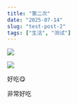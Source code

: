```yaml
---
title: "第二次"
date: "2025-07-14"
slug: "test-post-2"
tags: ["生活", "测试"]
---
```

![](https://prod-files-secure.s3.us-west-2.amazonaws.com/112d0858-5090-4d34-a606-b75eb8d65fd2/112c6e9b-125a-4f71-a602-843170407767/1000201066.png?X-Amz-Algorithm=AWS4-HMAC-SHA256&X-Amz-Content-Sha256=UNSIGNED-PAYLOAD&X-Amz-Credential=ASIAZI2LB466XQRCAXIR%2F20250724%2Fus-west-2%2Fs3%2Faws4_request&X-Amz-Date=20250724T104236Z&X-Amz-Expires=3600&X-Amz-Security-Token=IQoJb3JpZ2luX2VjEAMaCXVzLXdlc3QtMiJHMEUCIDZ9iollzePFFCop5VYsofdXxtfgVmpSj3iNP5DTktyIAiEA383Wj%2FIO83%2Flzydl%2FI9e5EtVZcHxS%2BQUk1NYpcgHmQoq%2FwMILBAAGgw2Mzc0MjMxODM4MDUiDMZ80YvWer1UK9MuQircA1kRVhIgxvxznIhbdofJVOrSA6ttBnbMDqaZkca5%2F03QW3QfW%2BRtkwLvhvppUObSEFr4lWmFVW6kzFSksUNezxOTQFOV7XNhnWEUGph4BB38g%2Bqo98WqmxAsXu6bSBr0T9KX1SjJ6t09FxqF%2BVLfEeNPtEtqlyru4uzbq1jdLFXoy8%2FGRgHKh7cSpk8pDw8VeVcWYX8W8JJ06uicf0j3SXoE7o2dV0QMblcGYP11g2ezHHM%2BUmiwCG5N0M15O0WboacOSrAS8TEDoPCjAfPF5mwACgAr10GGwcx2wyLEZp9oT8KU8qOVBTAx0Qe%2F7V0wyYujI7VzKSBUMWotQeHNyAZU3JfpdXN8IUHIC3tJCzqOIAHlJVyHh7pqB8MMiVc%2BdayZej%2BqpHgS7HHeT8cuoVZdMsd1OtKu%2FhRtsSlB0oNL2D2RBsRDkpV5TXdsC9nYa49DrJwhNCBj722%2FCBtl89r4j6zL5IhXazv4HUHNMBnuULMQqN5MltNAL9te%2BUXddhZAmp3HpLigHsqLOIhn2I%2BK2LFPEEWN35D5AAxtP1G0wXvqMqUNo%2FwmGC7%2Bqns2IFmlWkpkp1ejeGFSeXPgzenqT3R58DxQyIhlz4LUjwVWak%2BoL5weHOdIPiZ2MKybiMQGOqUBugP%2Bd%2FfZR0ACORYTxImiwQ9UyuV%2BRGgOlmNG5%2F8CB2Vj5AFzISDgXglrp1vPaQG73ggoYSD5LseGgYWUV3AC2jIhaPToXHAkSCURdLjl1n8V4igTtlleqpzsTKI7uifA0uwq4FivUvZgF2wKUw%2F4wdTQFYERmuZJ8uKgB2aorzMnHOdOInhOaFPeVZMDr2371ANJKPmXKhUEQZjf2g%2Bfxto7jHxF&X-Amz-Signature=5a27a8db5e414bf4c50796a7bfdb2bf78e4f6308858ded5a126ebbbd757e2137&X-Amz-SignedHeaders=host&x-amz-checksum-mode=ENABLED&x-id=GetObject)


![](https://prod-files-secure.s3.us-west-2.amazonaws.com/112d0858-5090-4d34-a606-b75eb8d65fd2/ed0ded8d-aaa6-4918-a222-3cffc3f3330b/1000201056.png?X-Amz-Algorithm=AWS4-HMAC-SHA256&X-Amz-Content-Sha256=UNSIGNED-PAYLOAD&X-Amz-Credential=ASIAZI2LB466XQRCAXIR%2F20250724%2Fus-west-2%2Fs3%2Faws4_request&X-Amz-Date=20250724T104236Z&X-Amz-Expires=3600&X-Amz-Security-Token=IQoJb3JpZ2luX2VjEAMaCXVzLXdlc3QtMiJHMEUCIDZ9iollzePFFCop5VYsofdXxtfgVmpSj3iNP5DTktyIAiEA383Wj%2FIO83%2Flzydl%2FI9e5EtVZcHxS%2BQUk1NYpcgHmQoq%2FwMILBAAGgw2Mzc0MjMxODM4MDUiDMZ80YvWer1UK9MuQircA1kRVhIgxvxznIhbdofJVOrSA6ttBnbMDqaZkca5%2F03QW3QfW%2BRtkwLvhvppUObSEFr4lWmFVW6kzFSksUNezxOTQFOV7XNhnWEUGph4BB38g%2Bqo98WqmxAsXu6bSBr0T9KX1SjJ6t09FxqF%2BVLfEeNPtEtqlyru4uzbq1jdLFXoy8%2FGRgHKh7cSpk8pDw8VeVcWYX8W8JJ06uicf0j3SXoE7o2dV0QMblcGYP11g2ezHHM%2BUmiwCG5N0M15O0WboacOSrAS8TEDoPCjAfPF5mwACgAr10GGwcx2wyLEZp9oT8KU8qOVBTAx0Qe%2F7V0wyYujI7VzKSBUMWotQeHNyAZU3JfpdXN8IUHIC3tJCzqOIAHlJVyHh7pqB8MMiVc%2BdayZej%2BqpHgS7HHeT8cuoVZdMsd1OtKu%2FhRtsSlB0oNL2D2RBsRDkpV5TXdsC9nYa49DrJwhNCBj722%2FCBtl89r4j6zL5IhXazv4HUHNMBnuULMQqN5MltNAL9te%2BUXddhZAmp3HpLigHsqLOIhn2I%2BK2LFPEEWN35D5AAxtP1G0wXvqMqUNo%2FwmGC7%2Bqns2IFmlWkpkp1ejeGFSeXPgzenqT3R58DxQyIhlz4LUjwVWak%2BoL5weHOdIPiZ2MKybiMQGOqUBugP%2Bd%2FfZR0ACORYTxImiwQ9UyuV%2BRGgOlmNG5%2F8CB2Vj5AFzISDgXglrp1vPaQG73ggoYSD5LseGgYWUV3AC2jIhaPToXHAkSCURdLjl1n8V4igTtlleqpzsTKI7uifA0uwq4FivUvZgF2wKUw%2F4wdTQFYERmuZJ8uKgB2aorzMnHOdOInhOaFPeVZMDr2371ANJKPmXKhUEQZjf2g%2Bfxto7jHxF&X-Amz-Signature=cd6c8e02b674d46b0255fd606a1e464998f9d284396f6a432f0d6da37a9033ab&X-Amz-SignedHeaders=host&x-amz-checksum-mode=ENABLED&x-id=GetObject)


好吃😋


非常好吃

